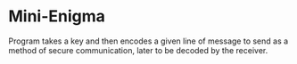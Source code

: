 # Mini-Enigma
Program takes a key and then encodes a given line of message to send as a method of secure communication, later to be decoded by the receiver.
